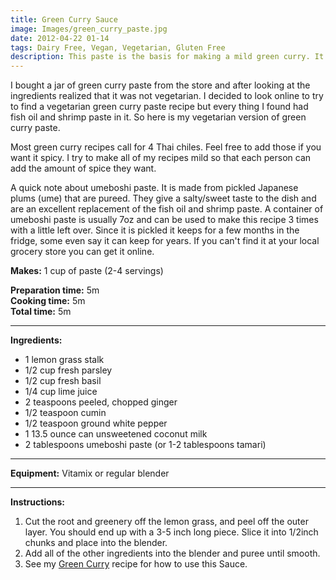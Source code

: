 ```yaml
---
title: Green Curry Sauce
image: Images/green_curry_paste.jpg
date: 2012-04-22 01-14
tags: Dairy Free, Vegan, Vegetarian, Gluten Free
description: This paste is the basis for making a mild green curry. It is super easy to whip up in a blender and tastes much better than store bought. It will last 4-5 days if refrigerated or you can freeze and use at a later date. See my Thai Green Curry recipe for how to use this paste.
---
```

I bought a jar of green curry paste from the store and after looking at the ingredients realized that it was not vegetarian. I decided to look online to try to find a vegetarian green curry paste recipe but every thing I found had fish oil and shrimp paste in it. So here is my vegetarian version of green curry paste.

Most green curry recipes call for 4 Thai chiles. Feel free to add those if you want it spicy. I try to make all of my recipes mild so that each person can add the amount of spice they want.

A quick note about umeboshi paste. It is made from pickled Japanese plums (ume) that are pureed. They give a salty/sweet taste to the dish and are an excellent replacement of the fish oil and shrimp paste. A container of umeboshi paste is usually 7oz and can be used to make this recipe 3 times with a little left over. Since it is pickled it keeps for a few months in the fridge, some even say it can keep for years. If you can't find it at your local grocery store you can get it online.

**Makes:** 1 cup of paste (2-4 servings)

**Preparation time:** 5m  
**Cooking time:** 5m  
**Total time:** 5m

---

**Ingredients:**

- 1  lemon grass stalk
- 1/2 cup fresh parsley
- 1/2 cup fresh basil
- 1/4 cup lime juice 
- 2 teaspoons peeled, chopped ginger
- 1/2 teaspoon cumin
- 1/2 teaspoon ground white pepper
- 1 13.5 ounce can unsweetened coconut milk
- 2 tablespoons umeboshi paste (or 1-2 tablespoons tamari)


---

**Equipment:** Vitamix or regular blender

---

**Instructions:**

1. Cut the root and greenery off the lemon grass, and peel off the outer layer. You should end up with a 3-5 inch long piece. Slice it into 1/2inch chunks and place into the blender. 
1. Add all of the other ingredients into the blender and puree until smooth. 
1. See my [Green Curry](https://wafflehearts.com/recipes/thai_green_curry/) recipe for how to use this Sauce.


